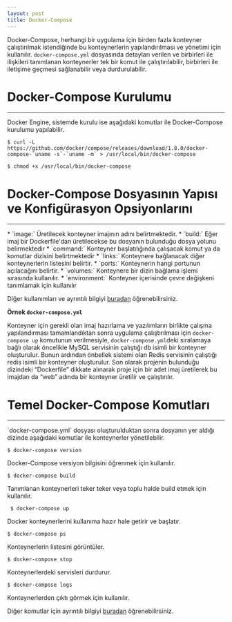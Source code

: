 ```yaml
---
layout: post
title: Docker-Compose
---
```


Docker-Compose, herhangi bir uygulama için birden fazla konteyner çalıştırılmak istendiğinde bu konteynerlerin yapılandırılması ve yönetimi için kullanılır. `docker-compose.yml` dosyasında detayları verilen ve birbirleri ile ilişkileri tanımlanan konteynerler tek bir komut ile çalıştırılabilir, birbirleri ile iletişime geçmesi sağlanabilir veya durdurulabilir. 

# Docker-Compose Kurulumu
<hr />
Docker Engine, sistemde kurulu ise aşağıdaki komutlar ile Docker-Compose kurulumu yapılabilir.

	$ curl -L https://github.com/docker/compose/releases/download/1.8.0/docker-compose-`uname -s`-`uname -m` > /usr/local/bin/docker-compose

	$ chmod +x /usr/local/bin/docker-compose


# Docker-Compose Dosyasının Yapısı ve Konfigürasyon Opsiyonlarını
<hr />
* `image:` Üretilecek konteyner imajının adını belirtmektedir. 
* `build:` Eğer imaj bir Dockerfile'dan üretilecekse bu dosyanın bulunduğu dosya yolunu belirmektedir 
* `command:` Konteyner başlatılığında çalışacak komut ya da komutlar dizisini belirtmektedir 
* `links:` Konteynere bağlanacak diğer konteynerlerin listesini belirtir. 
* `ports:` Konteynerin hangi portunun açılacağını belirtir. 
* `volumes:` Konteynere bir dizin bağlama işlemi sırasında kullanılır. 
* `environment:` Konteyner içerisinde çevre değişkeni tanımlamak için kullanılır

Diğer kullanımları ve ayrıntılı bilgiyi [buradan](https://docs.docker.com/compose/compose-file/) öğrenebilirsiniz.


**Örnek `docker-compose.yml`** 

<script src="https://gist.github.com/mustafasevim/59cb9750376fa7250e76039ed06a5ac7.js"></script>

Konteyner için gerekli olan imaj hazırlama ve yazılımların birlikte çalışma yapılandırması tamamlandıktan sonra uygulama çalıştırılması için `docker-compose up` komutunun verilmesiyle, `docker-compose.yml`deki sıralamaya bağlı olarak öncelikle MySQL servisinin çalıştığı db isimli bir konteyner oluşturulur. Bunun ardından önbellek sistemi olan Redis servisinin çalıştığı redis isimli bir konteyner oluşturulur. Son olarak projenin bulunduğu dizindeki “Dockerfile” dikkate alınarak proje için bir adet imaj üretilerek bu imajdan da “web” adında bir konteyner üretilir ve çalıştırılır.


# Temel Docker-Compose Komutları
<hr />
`docker-compose.yml` dosyası oluşturulduktan sonra dosyanın yer aldığı dizinde aşağıdaki komutlar ile konteynerler yönetilebilir.

    $ docker-compose version

Docker-Compose versiyon bilgisini öğrenmek için kullanılır.

	$ docker-compose build
    
Tanımlanan konteynerleri teker teker veya toplu halde build etmek için kullanılır.
    
     $ docker-compose up

Docker konteynerlerini kullanıma hazır hale getirir ve başlatır.
    
    $ docker-compose ps 
  
Konteynerlerin listesini görüntüler.
    
    $ docker-compose stop
    
Konteynerlerdeki servisleri durdurur.
    
    $ docker-compose logs 
    
Konteynerlerden çıktı görmek için kullanılır.

Diğer komutlar için ayrıntılı bilgiyi [buradan](https://docs.docker.com/compose/reference/) öğrenebilirsiniz.


